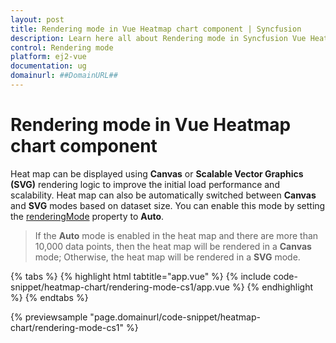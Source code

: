 ```yaml
---
layout: post
title: Rendering mode in Vue Heatmap chart component | Syncfusion
description: Learn here all about Rendering mode in Syncfusion Vue Heatmap chart component of Syncfusion Essential JS 2 and more.
control: Rendering mode 
platform: ej2-vue
documentation: ug
domainurl: ##DomainURL##
---
```


# Rendering mode in Vue Heatmap chart component

Heat map can be displayed using **Canvas** or **Scalable Vector Graphics (SVG)** rendering logic to improve the initial load performance and scalability. Heat map can also be automatically switched between **Canvas** and **SVG** modes based on dataset size. You can enable this mode by setting the [renderingMode](https://ej2.syncfusion.com/vue/documentation/api/heatmap/#renderingmode) property to **Auto**.

> If the **Auto** mode is enabled in the heat map and there are more than 10,000 data points, then the heat map will be rendered in a **Canvas** mode; Otherwise, the heat map will be rendered in a **SVG** mode.

{% tabs %}
{% highlight html tabtitle="app.vue" %}
{% include code-snippet/heatmap-chart/rendering-mode-cs1/app.vue %}
{% endhighlight %}
{% endtabs %}
        
{% previewsample "page.domainurl/code-snippet/heatmap-chart/rendering-mode-cs1" %}